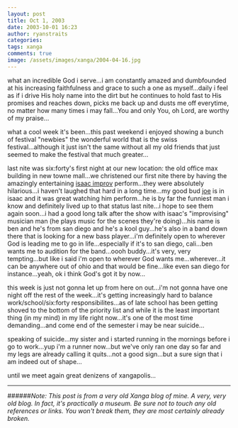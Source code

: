 ```yaml
---
layout: post
title: Oct 1, 2003
date: 2003-10-01 16:23
author: ryanstraits
categories:
tags: xanga
comments: true
image: /assets/images/xanga/2004-04-16.jpg
---
```

what an incredible God i serve...i am constantly amazed and dumbfounded at his increasing faithfulness and grace to such a one as myself...daily i feel as if i drive His holy name into the dirt but he continues to hold fast to His promises and reaches down, picks me back up and dusts me off everytime, no matter how many times i may fall...You and only You, oh Lord, are worthy of my praise...

<!-- break -->

what a cool week it's been...this past weekend i enjoyed showing a bunch of festival "newbies" the wonderful world that is the swiss festival...although it just isn't the same without all my old friends that just seemed to make the festival that much greater...

last nite was six:forty's first night at our new location: the old office max building in new towne mall...we christened our first nite there by having the amazingly entertaining <a href="http://www.isaacimprov.com" target="_new">isaac improv</a> perform...they were absolutely hilarious...i haven't laughed that hard in a long time...my good bud <a href="http://www.xanga.com/averagejoe" target="_new">joe</a> is in isaac and it was great watching him perform...he is by far the funniest man i know and definitely lived up to that status last nite...i hope to see them again soon...i had a good long talk after the show with isaac's "improvising" musician man (he plays music for the scenes they're doing)...his name is ben and he's from san diego and he's a kool guy...he's also in a band down there that is looking for a new bass player...i'm definitely open to wherever God is leading me to go in life...especially if it's to san diego, cali...ben wants me to audition for the band...oooh buddy...it's very, very tempting...but like i said i'm open to wherever God wants me...wherever...it can be anywhere out of ohio and that would be fine...like even san diego for instance...yeah, ok i think God's got it by now...

this week is just not gonna let up from here on out...i'm not gonna have one night off the rest of the week...it's getting increasingly hard to balance work/school/six:forty responsibilites...as of late school has been getting shoved to the bottom of the priority list and while it is the least important thing (in my mind) in my life right now...it's one of the most time demanding...and come end of the semester i may be near suicide...

speaking of suicide...my sister and i started running in the mornings before i go to work...yup i'm a runner now...but we've only ran one day so far and my legs are already calling it quits...not a good sign...but a sure sign that i am indeed out of shape...

until we meet again great denizens of xangapolis...

---

######*Note: This post is from a very old Xanga blog of mine. A very, very old blog. In fact, it's practically a museum. Be sure not to touch any old references or links. You won't break them, they are most certainly already broken.*